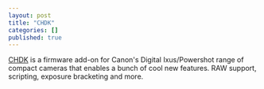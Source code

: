 ```yaml
---
layout: post
title: "CHDK"
categories: []
published: true
---
```


[CHDK](http://chdk.wikia.com/wiki/CHDK) is a firmware add-on for Canon's Digital Ixus/Powershot range of compact cameras that enables a bunch of cool new features. RAW support, scripting, exposure bracketing and more.
